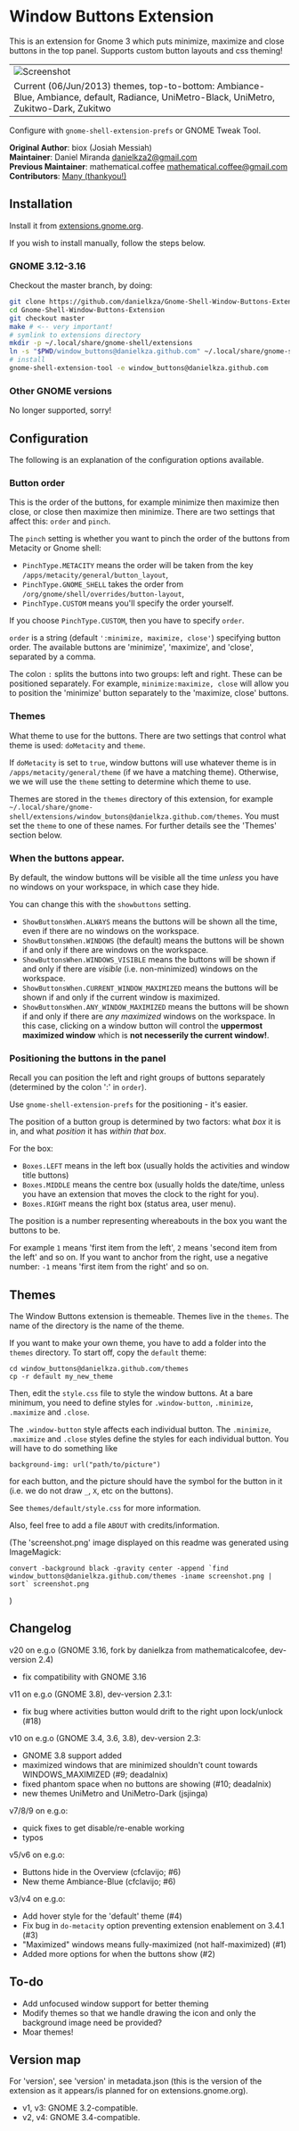 Window Buttons Extension
================================
This is an extension for Gnome 3 which puts minimize, maximize and close buttons in the top panel.
Supports custom button layouts and css theming!

<table>
  <tr>
    <td><img src="https://raw.github.com/danielkza/Gnome-Shell-Window-Buttons-Extension/master/screenshot.png" alt="Screenshot" /></td>
  </tr>
  <tr>
    <td>Current (06/Jun/2013) themes, top-to-bottom: Ambiance-Blue, Ambiance, default, Radiance, UniMetro-Black, UniMetro, Zukitwo-Dark, Zukitwo</td>
  </tr>
</table>

Configure with `gnome-shell-extension-prefs` or GNOME Tweak Tool.

**Original Author**: biox (Josiah Messiah)  
**Maintainer**: Daniel Miranda <danielkza2@gmail.com>  
**Previous Maintainer**: mathematical.coffee <mathematical.coffee@gmail.com>  
**Contributors**: [Many (thankyou!)](https://github.com/danielkza/Gnome-Shell-Window-Buttons-Extension/contributors)

Installation
------------
Install it from [extensions.gnome.org](https://extensions.gnome.org/extension/960/window-buttons/).

If you wish to install manually, follow the steps below.

### GNOME 3.12-3.16

Checkout the master branch, by doing:

```bash
git clone https://github.com/danielkza/Gnome-Shell-Window-Buttons-Extension.git
cd Gnome-Shell-Window-Buttons-Extension
git checkout master
make # <-- very important!
# symlink to extensions directory
mkdir -p ~/.local/share/gnome-shell/extensions
ln -s "$PWD/window_buttons@danielkza.github.com" ~/.local/share/gnome-shell/extensions/
# install
gnome-shell-extension-tool -e window_buttons@danielkza.github.com 
```

### Other GNOME versions

No longer supported, sorry!

Configuration
-------------
The following is an explanation of the configuration options available.

### Button order
This is the order of the buttons, for example minimize then maximize then close, or close then maximize then minimize.
There are two settings that affect this: `order` and `pinch`.

The `pinch` setting is whether you want to pinch the order of the buttons from Metacity or Gnome shell:

* `PinchType.METACITY` means the order will be taken from the key `/apps/metacity/general/button_layout`,
* `PinchType.GNOME_SHELL` takes the order from `/org/gnome/shell/overrides/button-layout`,
* `PinchType.CUSTOM` means you'll specify the order yourself.

If you choose `PinchType.CUSTOM`, then you have to specify `order`.

`order` is a string (default `':minimize, maximize, close'`) specifying button order.
The available buttons are 'minimize', 'maximize', and 'close', separated by a comma.

The colon `:` splits the buttons into two groups: left and right.
These can be positioned separately. For example, `minimize:maximize, close` will allow you to position the 'minimize' button separately to the 'maximize, close' buttons.

### Themes
What theme to use for the buttons.
There are two settings that control what theme is used: `doMetacity` and `theme`.

If `doMetacity` is set to `true`, window buttons will use whatever theme is in `/apps/metacity/general/theme` (if we have a matching theme). Otherwise, we we will use the `theme` setting to determine which theme to use.

Themes are stored in the `themes` directory of this extension, for example `~/.local/share/gnome-shell/extensions/window_butons@danielkza.github.com/themes`.
You must set the `theme` to one of these names.
For further details see the 'Themes' section below.

### When the buttons appear.
By default, the window buttons will be visible all the time *unless* you have no windows on your workspace, in which case they hide.

You can change this with the `showbuttons` setting.

* `ShowButtonsWhen.ALWAYS` means the buttons will be shown all the time, even if there are no windows on the workspace.
* `ShowButtonsWhen.WINDOWS` (the default) means the buttons will be shown if and only if there are windows on the workspace.
* `ShowButtonsWhen.WINDOWS_VISIBLE` means the buttons will be shown if and only if there are *visible* (i.e. non-minimized) windows on the workspace.
* `ShowButtonsWhen.CURRENT_WINDOW_MAXIMIZED` means the buttons will be shown if and only if the current window is maximized.
* `ShowButtonsWhen.ANY_WINDOW_MAXIMIZED` means the buttons will be shown if and only if there are *any* *maximized* windows on the workspace. In this case, clicking on a window button will control the **uppermost maximized window** which is **not necesserily the current window!**.

### Positioning the buttons in the panel
Recall you can position the left and right groups of buttons separately (determined by the colon ':' in `order`).

Use `gnome-shell-extension-prefs` for the positioning - it's easier.

The position of a button group is determined by two factors: what *box* it is in, and what *position* it has *within that box*.

For the box:

* `Boxes.LEFT` means in the left box (usually holds the activities and
  window title buttons)
* `Boxes.MIDDLE` means the centre box (usually holds the date/time, unless
  you have an extension that moves the clock to the right for you).
* `Boxes.RIGHT` means the right box (status area, user menu).

The position is a number representing whereabouts in the box you want the buttons to be.

For example `1` means 'first item from the left', `2` means 'second item from the left' and so on. If you want to anchor from the right, use a negative number: `-1` means 'first item from the right' and so on.

Themes
------
The Window Buttons extension is themeable.
Themes live in the `themes`. The name of the directory is the name of the theme.

If you want to make your own theme, you have to add a folder into the `themes` directory.
To start off, copy the `default` theme:

    cd window_buttons@danielkza.github.com/themes
    cp -r default my_new_theme 

Then, edit the `style.css` file to style the window buttons. 
At a bare minimum, you need to define styles for `.window-button`, `.minimize`, `.maximize` and `.close`.

The `.window-button` style affects each individual button.
The `.minimize`, `.maximize` and `.close` styles define the styles for each individual button.
You will have to do something like

    background-img: url("path/to/picture")

for each button, and the picture should have the symbol for the button in it (i.e. we do not draw `_`, `X`, etc on the buttons).

See `themes/default/style.css` for more information.

Also, feel free to add a file `ABOUT` with credits/information.

(The 'screenshot.png' image displayed on this readme was generated using ImageMagick:

    convert -background black -gravity center -append `find window_buttons@danielkza.github.com/themes -iname screenshot.png | sort` screenshot.png

)

Changelog
---------
v20 on e.g.o (GNOME 3.16, fork by danielkza from mathematicalcofee, dev-version 2.4)

* fix compatibility with GNOME 3.16

v11 on e.g.o (GNOME 3.8), dev-version 2.3.1:

* fix bug where activities button would drift to the right upon lock/unlock (#18)

v10 on e.g.o (GNOME 3.4, 3.6, 3.8), dev-version 2.3:

* GNOME 3.8 support added
* maximized windows that are minimized shouldn't count towards WINDOWS_MAXIMIZED (#9; deadalnix)
* fixed phantom space when no buttons are showing (#10; deadalnix)
* new themes UniMetro and UniMetro-Dark (jsjinga)

v7/8/9 on e.g.o:

* quick fixes to get disable/re-enable working
* typos

v5/v6 on e.g.o:

* Buttons hide in the Overview (cfclavijo; #6)
* New theme Ambiance-Blue (cfclavijo; #6)

v3/v4 on e.g.o:

* Add hover style for the 'default' theme (#4)
* Fix bug in `do-metacity` option preventing extension enablement on 3.4.1 (#3)
* "Maximized" windows means fully-maximized (not half-maximized) (#1)
* Added more options for when the buttons show (#2)

To-do
-----

- Add unfocused window support for better theming
- Modify themes so that we handle drawing the icon and only the background image need be provided?
- Moar themes!

Version map
-----------
For 'version', see 'version' in metadata.json (this is the version of the extension as it appears/is planned for on extensions.gnome.org).

- v1, v3: GNOME 3.2-compatible.
- v2, v4: GNOME 3.4-compatible.
